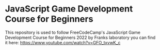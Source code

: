 # JavaScript Game Development Course for Beginners
This repository is used to follow FreeCodeCamp's JavaScript Game Development Course for Beginners 2022 by Franks laboratory you can find it here: https://www.youtube.com/watch?v=GFO_txvwK_c